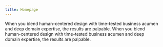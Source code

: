 ```yaml
---
title: Homepage
---
```


<background color="black">
<!-- empty line is required when wrapping markdown with custom component -->
<title-block
    text_one="The purpose of everything we design"
    text_two="is to guide the people we serve.">
</title-block>
<!--  -->
</background>

<background color="white">
<!--  -->
When you blend human-centered design with time-tested business acumen and deep domain expertise, the results are palpable.
<!--  -->
</background>

<background color="gray">
<!--  -->
When you blend human-centered design with time-tested business acumen and deep domain expertise, the results are palpable.
<!--  -->
</background>
